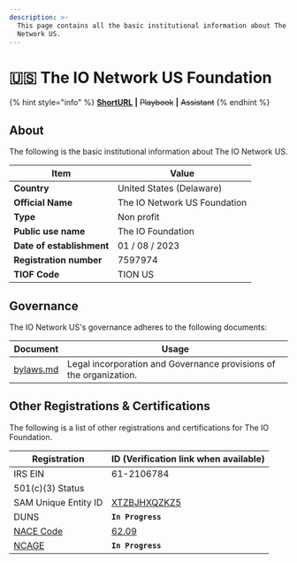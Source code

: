 ```yaml
---
description: >-
  This page contains all the basic institutional information about The IO
  Network US.
---
```


# 🇺🇸 The IO Network US Foundation

{% hint style="info" %}
[**ShortURL**](https://tiof.click/TIONUSInfo) **|** ~~Playbook~~ **|** ~~Assistant~~
{% endhint %}

## About

The following is the basic institutional information about The IO Network US.

| Item                      | Value                        |
| ------------------------- | ---------------------------- |
| **Country**               | United States (Delaware)     |
| **Official Name**         | The IO Network US Foundation |
| **Type**                  | Non profit                   |
| **Public use name**       | The IO Foundation            |
| **Date of establishment** | 01 / 08 / 2023               |
| **Registration number**   | 7597974                      |
| **TIOF Code**             | TION US                      |

## Governance

The IO Network US's governance adheres to the following documents:

| Document                         | Usage                                                              |
| -------------------------------- | ------------------------------------------------------------------ |
| [bylaws.md](bylaws.md "mention") | Legal incorporation and Governance provisions of the organization. |

## Other Registrations & Certifications

The following is a list of other registrations and certifications for The IO Foundation.

| Registration                                                                                                                                                   | ID (Verification link when available)                                                      |
| -------------------------------------------------------------------------------------------------------------------------------------------------------------- | ------------------------------------------------------------------------------------------ |
| IRS EIN                                                                                                                                                        | 61-2106784                                                                                 |
| 501(c)(3) Status                                                                                                                                               |                                                                                            |
| SAM Unique Entity ID                                                                                                                                           | [XTZBJHXQZKZ5](https://unitedstatesbusinessregistration.us/check-sam-registration-status/) |
| DUNS                                                                                                                                                           | **`In Progress`**                                                                          |
| [NACE Code](https://ec.europa.eu/eurostat/ramon/nomenclatures/index.cfm?TargetUrl=LST_CLS_DLD\&StrNom=NACE_REV2\&StrLanguageCode=EN\&StrLayoutCode=HIERARCHIC) | [62.09](https://nacev2.com/en/search?q=62.09)                                              |
| [NCAGE](https://eportal.nspa.nato.int/Codification/Support/en/Products/NCAGE/)                                                                                 | **`In Progress`**                                                                          |

